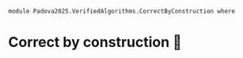 ```
module Padova2025.VerifiedAlgorithms.CorrectByConstruction where
```

# Correct by construction 🚧
